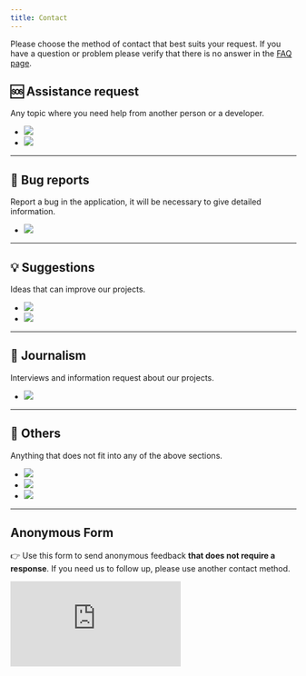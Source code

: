 ```yaml
---
title: Contact
---
```


Please choose the method of contact that best suits your request. If you have a question or problem please verify that there is no answer in the [FAQ page](/docs/support/faq).

## 🆘 Assistance request

Any topic where you need help from another person or a developer.

- [![](https://img.shields.io/badge/ivan@dreamnet.tech-D14836?logo=Gmail&logoColor=white)](mailto:ivan@dreamnet.tech)
- [![](https://img.shields.io/badge/Chat-ED1965?logo=Gitter&logoColor=white)](https://chat.dreamnet.tech)

---

## 🐞 Bug reports

Report a bug in the application, it will be necessary to give detailed information.

- [![](https://img.shields.io/badge/GitHub-181717?logo=Github&logoColor=white)](https://github.com/dreamnettech/dreamtime/issues)

---

## 💡 Suggestions

Ideas that can improve our projects.

- [![](https://img.shields.io/badge/GitHub-181717?logo=Github&logoColor=white)](https://github.com/dreamnettech/dreamtime/issues)
- [![](https://img.shields.io/badge/Anonymous%20form-000?logo=Google&logoColor=white)](#anonymous-form)

---

## 📰 Journalism

Interviews and information request about our projects.

- [![](https://img.shields.io/badge/ivan@dreamnet.tech-D14836?logo=Gmail&logoColor=white)](mailto:ivan@dreamnet.tech)

---

## 🧪 Others

Anything that does not fit into any of the above sections.

- [![](https://img.shields.io/badge/ivan@dreamnet.tech-D14836?logo=Gmail&logoColor=white)](mailto:ivan@dreamnet.tech)
- [![](https://img.shields.io/badge/Chat-ED1965?logo=Gitter&logoColor=white)](https://chat.dreamnet.tech)
- [![](https://img.shields.io/badge/Anonymous%20form-000?logo=Google&logoColor=white)](#anonymous-form)

---

## Anonymous Form

👉 Use this form to send anonymous feedback **that does not require a response**. If you need us to follow up, please use another contact method.

<iframe src="https://docs.google.com/forms/d/e/1FAIpQLSfHmq35uW3RipBGcnc5Dazq2CTenStnyWjHajuxmAsEtcvG7w/viewform" class="contact_form" frameborder="0" marginheight="0" marginwidth="0">Loading…</iframe>

